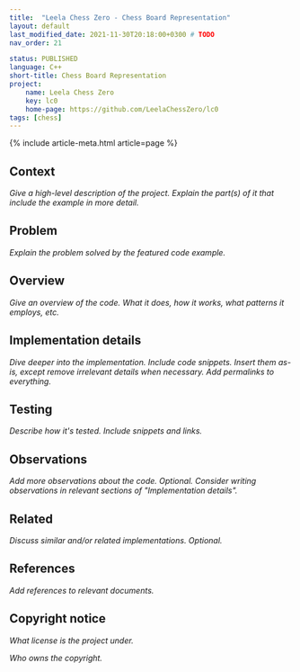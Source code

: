 ```yaml
---
title:  "Leela Chess Zero - Chess Board Representation"
layout: default
last_modified_date: 2021-11-30T20:18:00+0300 # TODO
nav_order: 21

status: PUBLISHED
language: C++
short-title: Chess Board Representation
project:
    name: Leela Chess Zero
    key: lc0
    home-page: https://github.com/LeelaChessZero/lc0
tags: [chess]
---
```


{% include article-meta.html article=page %}

## Context

*Give a high-level description of the project. Explain the part(s) of it that include the example in more detail.*

## Problem

*Explain the problem solved by the featured code example.*

## Overview

*Give an overview of the code. What it does, how it works, what patterns it employs, etc.*

## Implementation details

*Dive deeper into the implementation. Include code snippets. Insert them as-is, except remove irrelevant details when necessary. Add permalinks to everything.*

## Testing

*Describe how it's tested. Include snippets and links.*

## Observations

*Add more observations about the code. Optional. Consider writing observations in relevant sections of "Implementation details".*

## Related

*Discuss similar and/or related implementations. Optional.*

## References

*Add references to relevant documents.*

## Copyright notice

*What license is the project under.*

*Who owns the copyright.*

